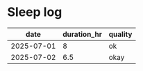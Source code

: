 # Sleep log  
| date | duration_hr | quality |  
|------|-------------|---------|
| 2025-07-01 | 8 | ok |
| 2025-07-02 | 6.5 | okay |